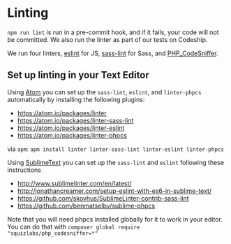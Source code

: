 # Linting

`npm run lint` is run in a pre-commit hook, and if it fails, your code will not be committed. We
 also run the linter as part of our tests on Codeship.

We run four linters, [eslint](eslint.org) for JS, [sass-lint](https://github.com/sasstools/sass-lint/)
 for Sass, and [PHP_CodeSniffer](https://github.com/squizlabs/PHP_CodeSniffer).

## Set up linting in your Text Editor

Using [Atom](https://atom.io/) you can set up the `sass-lint`, `eslint`, and `linter-phpcs`
 automatically by installing the following plugins:

- https://atom.io/packages/linter
- https://atom.io/packages/linter-sass-lint
- https://atom.io/packages/linter-eslint
- https://atom.io/packages/linter-phpcs

via `apm`: `apm install linter linter-sass-lint linter-eslint linter-phpcs`

Using [SublimeText](https://www.sublimetext.com/) you can set up the `sass-lint` and `eslint` 
 following these instructions

- http://www.sublimelinter.com/en/latest/
- http://jonathancreamer.com/setup-eslint-with-es6-in-sublime-text/
- https://github.com/skovhus/SublimeLinter-contrib-sass-lint
- https://github.com/benmatselby/sublime-phpcs

Note that you will need phpcs installed globally for it to work in your editor. You can do that with
`composer global require "squizlabs/php_codesniffer=*"`
